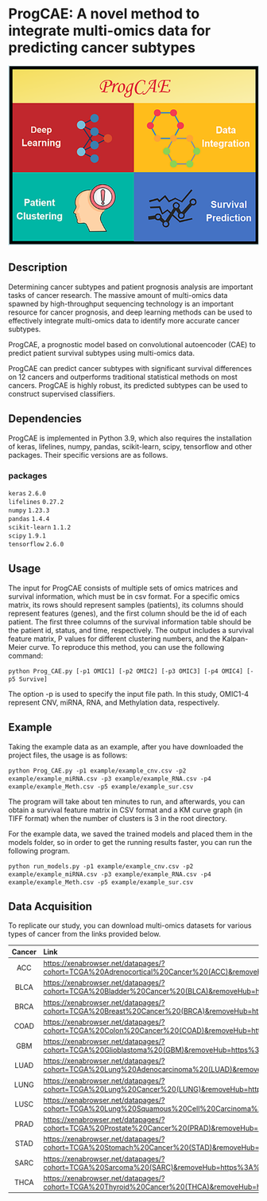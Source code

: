 ProgCAE: A novel method to integrate multi-omics data for predicting cancer subtypes 
====
![image](https://github.com/BryantLuffy/ProgCAE/blob/master/shell.png)

Description
-----
Determining cancer subtypes and patient prognosis analysis are important tasks of cancer research. The massive amount of multi-omics data spawned by high-throughput sequencing technology is an important resource for cancer prognosis, and deep learning methods can be used to effectively integrate multi-omics data to identify more accurate cancer subtypes. <br>

ProgCAE, a prognostic model based on convolutional autoencoder (CAE) to predict patient survival subtypes using multi-omics data. 

ProgCAE can predict cancer subtypes with significant survival differences on 12 cancers and outperforms traditional statistical methods on most cancers. ProgCAE is highly robust, its predicted subtypes can be used to construct supervised classifiers.

Dependencies
-----
ProgCAE is implemented in Python 3.9, which also requires the installation of keras, lifelines, numpy, pandas, scikit-learn, scipy, tensorflow and other packages. Their specific versions are as follows.<br>
### packages
`keras`         `2.6.0`<br>
`lifelines`     `0.27.2`<br>
`numpy`         `1.23.3`<br>
`pandas`        `1.4.4`<br>
`scikit-learn`  `1.1.2`<br>
`scipy`         `1.9.1`<br>
`tensorflow`    `2.6.0`<br> 

Usage
-----
The input for ProgCAE consists of multiple sets of omics matrices and survival information, which must be in csv format. For a specific omics matrix, its rows should represent samples (patients), its columns should represent features (genes), and the first column should be the id of each patient. The first three columns of the survival information table should be the patient id, status, and time, respectively. The output includes a survival feature matrix, P values for different clustering numbers, and the Kalpan-Meier curve. To reproduce this method, you can use the following command:<br>
```
python Prog_CAE.py [-p1 OMIC1] [-p2 OMIC2] [-p3 OMIC3] [-p4 OMIC4] [-p5 Survive]
```
The option -p is used to specify the input file path. In this study, OMIC1-4 represent CNV, miRNA, RNA, and Methylation data, respectively.

Example
-----
Taking the example data as an example, after you have downloaded the project files, the usage is as follows:
```
python Prog_CAE.py -p1 example/example_cnv.csv -p2 example/example_miRNA.csv -p3 example/example_RNA.csv -p4 example/example_Meth.csv -p5 example/example_sur.csv
```
The program will take about ten minutes to run, and afterwards, you can obtain a survival feature matrix in CSV format and a KM curve graph (in TIFF format) when the number of clusters is 3 in the root directory.

For the example data, we saved the trained models and placed them in the models folder, so in order to get the running results faster, you can run the following program.
```
python run_models.py -p1 example/example_cnv.csv -p2 example/example_miRNA.csv -p3 example/example_RNA.csv -p4 example/example_Meth.csv -p5 example/example_sur.csv
```

Data Acquisition
-----
To replicate our study, you can download multi-omics datasets for various types of cancer from the links provided below.

| Cancer | Link |
| :------: | :------ |
| ACC | https://xenabrowser.net/datapages/?cohort=TCGA%20Adrenocortical%20Cancer%20(ACC)&removeHub=https%3A%2F%2Fxena.treehouse.gi.ucsc.edu%3A443 |
| BLCA | https://xenabrowser.net/datapages/?cohort=TCGA%20Bladder%20Cancer%20(BLCA)&removeHub=https%3A%2F%2Fxena.treehouse.gi.ucsc.edu%3A443 |
| BRCA | https://xenabrowser.net/datapages/?cohort=TCGA%20Breast%20Cancer%20(BRCA)&removeHub=https%3A%2F%2Fxena.treehouse.gi.ucsc.edu%3A443 |
| COAD | https://xenabrowser.net/datapages/?cohort=TCGA%20Colon%20Cancer%20(COAD)&removeHub=https%3A%2F%2Fxena.treehouse.gi.ucsc.edu%3A443 |
| GBM | https://xenabrowser.net/datapages/?cohort=TCGA%20Glioblastoma%20(GBM)&removeHub=https%3A%2F%2Fxena.treehouse.gi.ucsc.edu%3A443 |
| LUAD | https://xenabrowser.net/datapages/?cohort=TCGA%20Lung%20Adenocarcinoma%20(LUAD)&removeHub=https%3A%2F%2Fxena.treehouse.gi.ucsc.edu%3A443 |
| LUNG | https://xenabrowser.net/datapages/?cohort=TCGA%20Lung%20Cancer%20(LUNG)&removeHub=https%3A%2F%2Fxena.treehouse.gi.ucsc.edu%3A443 |
| LUSC | https://xenabrowser.net/datapages/?cohort=TCGA%20Lung%20Squamous%20Cell%20Carcinoma%20(LUSC)&removeHub=https%3A%2F%2Fxena.treehouse.gi.ucsc.edu%3A443 |
| PRAD | https://xenabrowser.net/datapages/?cohort=TCGA%20Prostate%20Cancer%20(PRAD)&removeHub=https%3A%2F%2Fxena.treehouse.gi.ucsc.edu%3A443 |
| STAD | https://xenabrowser.net/datapages/?cohort=TCGA%20Stomach%20Cancer%20(STAD)&removeHub=https%3A%2F%2Fxena.treehouse.gi.ucsc.edu%3A443 |
| SARC | https://xenabrowser.net/datapages/?cohort=TCGA%20Sarcoma%20(SARC)&removeHub=https%3A%2F%2Fxena.treehouse.gi.ucsc.edu%3A443 |
| THCA | https://xenabrowser.net/datapages/?cohort=TCGA%20Thyroid%20Cancer%20(THCA)&removeHub=https%3A%2F%2Fxena.treehouse.gi.ucsc.edu%3A443 |

